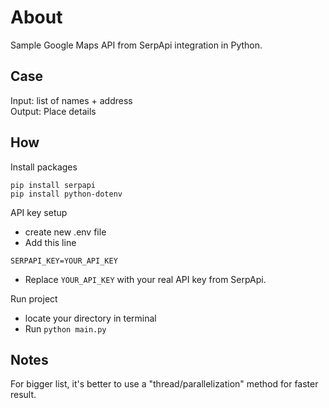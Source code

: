 # About
Sample Google Maps API from SerpApi integration in Python. 

## Case
Input: list of names + address   
Output: Place details

## How
Install packages
```
pip install serpapi
pip install python-dotenv
```

API key setup
- create new .env file
- Add this line
```
SERPAPI_KEY=YOUR_API_KEY
```
- Replace `YOUR_API_KEY` with your real API key from SerpApi.

Run project
- locate your directory in terminal
- Run `python main.py`

## Notes
For bigger list, it's better to use a "thread/parallelization" method for faster result.